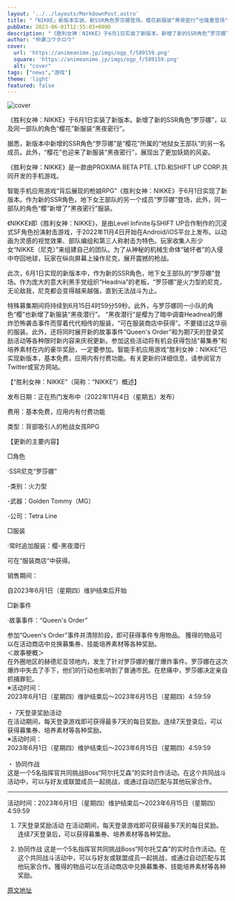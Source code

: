 ```yaml
---
layout: '../../layouts/MarkdownPost.astro'
title: "「NIKKE」新版本实装，新SSR角色罗莎娜登场，樱花新服装“黑夜密行”也隆重登场"
pubDate: 2023-06-01T12:55:03+0900
description: "《胜利女神：NIKKE》于6月1日实装了新版本。新增了新的SSR角色“罗莎娜”，以及同一部队的角色“樱花”新服装“黑夜密行”。"
author: "仲瀬コウタロウ"
cover:
  url: 'https://animeanime.jp/imgs/ogp_f/589159.png'
  square: 'https://animeanime.jp/imgs/ogp_f/589159.png'
  alt: "cover"
tags: ["news","游戏"]
theme: 'light'
featured: false
---
```


![cover](https://animeanime.jp/imgs/ogp_f/589159.png)

《胜利女神：NIKKE》于6月1日实装了新版本。新增了新的SSR角色“罗莎娜”，以及同一部队的角色“樱花”新服装“黑夜密行”。

据悉，新版本中新增的SSR角色“罗莎娜”是“樱花”所属的“地狱女王部队”的另一名成员。此外，“樱花”也迎来了新服装“黑夜密行”，展现出了更加妖娆的风姿。

《胜利女神：NIKKE》是一款由PROXIMA BETA PTE. LTD.和SHIFT UP CORP.共同开发的手机游戏。

<p>智能手机应用游戏“背后展现的枪娘RPG”《胜利女神：NIKKE》于6月1日实现了新版本。作为新的SSR角色，地下女王部队的另一个成员“罗莎娜”登场，此外，同一部队的角色“樱”新增了“黑夜密行”服装。</p>
<p>《NIKKE》即《胜利女神：NIKKE》，是由Level Infinite与SHIFT UP合作制作的沉浸式SF角色扮演射击游戏，于2022年11月4日开始在Android/iOS平台上发布。以动画为灵感的视觉效果、部队编组和第三人称射击为特色。玩家收集人形少女“NIKKE（尼克）”来组建自己的团队。为了从神秘的机械生命体“破坏者”的入侵中夺回地球，玩家在纵向屏幕上操作尼克，展开震撼的枪战。</p>
<p>此次，6月1日实现的新版本中，作为新的SSR角色，地下女王部队的“罗莎娜”登场。作为庞大的意大利黑手党组织“Headnia”的老板，“罗莎娜”是火力型的尼克，无论敌我，尼克都会变得越来越强，直到无法战斗为止。</p>
特殊募集期间将持续到6月15日4时59分59秒。此外，与罗莎娜同一小队的角色“樱”也新增了新服装“黑夜潜行”。 “黑夜潜行”是樱为了暗中调查Headnea的爆炸恐怖袭击事件而穿着代代相传的服装，“可在服装商店中获得”。不要错过这华丽的服装。此外，还将同时展开新的故事事件“Queen's Order”和为期7天的登录奖励活动等各种限时新内容来庆祝更新。参加这些活动将有机会获得包括“募集券”和培养素材在内的豪华奖励，一定要参加。智能手机应用游戏“胜利女神：NIKKE”已实现新版本，基本免费，应用内有付费功能。有关更新的详细信息，请参阅官方Twitter或官方网站。 

【“胜利女神：NIKKE”（简称：“NIKKE”）概述】 

发布日期：正在热门发布中（2022年11月4日（星期五）发布） 

费用：基本免费，应用内有付费功能 

类型：背部吸引人的枪战女孩RPG 

【更新的主要内容】 

□角色 

·SSR尼克“罗莎娜” 

-类别：火力型 

-武器：Golden Tommy（MG） 

-公司：Tetra Line 

□服装 

·常时追加服装：樱-黑夜潜行 

可在“服装商店”中获得。 

销售期间： 

自2023年6月1日（星期四）维护结束后开始 

□新事件 

·故事事件：“Queen's Order” 

参加“Queen's Order”事件并清除阶段，即可获得事件专用物品。
獲得的物品可以在活动商店中兑换募集券、技能培养素材等各种奖励。 <br> ＜故事梗概＞<br>在外圈地区的赫德尼亚领地内，发生了针对罗莎娜的餐厅爆炸事件。罗莎娜在这次爆炸中失去了手下，他们的行动也影响到了普通市民。在悲痛中，罗莎娜决定亲自抓捕罪犯。 <br>※活动时间：<br>2023年6月1日（星期四）维护结束后～2023年6月15日（星期四）4:59:59<br><br>・ 7天登录奖励活动<br>在活动期间，每天登录游戏即可获得最多7天的每日奖励。连续7天登录后，可以获得募集券、培养素材等各种奖励。 <br> ※活动时间：<br>2023年6月1日（星期四）维护结束后～2023年6月15日（星期四）4:59:59<br><br>・ 协同作战<br>这是一个5名指挥官共同挑战Boss“阿尔托艾森”的实时合作活动。在这个共同战斗活动中，可以与好友或联盟成员一起挑战，或通过自动匹配与其他玩家合作。 

---

活动时间：2023年6月1日（星期四）维护结束后～2023年6月15日（星期四）4:59:59

1. 7天登录奖励活动
在活动期间，每天登录游戏即可获得最多7天的每日奖励。连续7天登录后，可以获得募集券、培养素材等各种奖励。

2. 协同作战
这是一个5名指挥官共同挑战Boss“阿尔托艾森”的实时合作活动。在这个共同战斗活动中，可以与好友或联盟成员一起挑战，或通过自动匹配与其他玩家合作。獲得的物品可以在活动商店中兑换募集券、技能培养素材等各种奖励。

[原文地址](https://animeanime.jp/article/2023/06/01/77680.html)